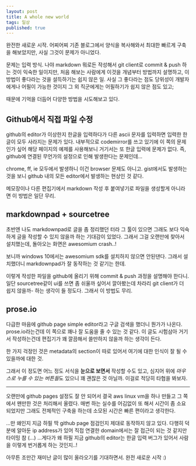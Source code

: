 ```yaml
---
layout: post
title: A whole new world
tags: 일상
published: true
---
```


완전한 새로운 시작.
어찌어찌 기존 블로그에서 양식을 복사해와서 최대한 빠르게 구축을 해보았지만, 사실 그것이 문제가 아니었다.

문제는 입력 방식. 나야 markdown 뭐로든 작성해서 git client로 commit & push 하는 것이 익숙한 일이지만, 처음 해보는 사람에게 이것을 개념부터 방법까지 설명하고, 이 방법이 좋다라는 것을 설득하기는 쉽지 않은 일. 사실 그 좋다라는 점도 당위성이 개발자에게나 어필이 가능한 것이지 그 외 직군에게는 어필하기가 쉽지 않은 점도 있고;

때문에 기억을 더듬어 다양한 방법을 시도해보고 있다.

## Github에서 직접 파일 수정

github의 editor가 이상한지 한글을 입력하다가 다른 ascii 문자를 입력하면 입력한 한글이 모두 사라지는 문제가 있다. 내부적으로 codemirror를 쓰고 있기에 이 쪽의 문제인가 싶어 해당 페이지의 예제를 사용해보니 거기서는 또 한글 입력에 문제가 없다. 즉, github에 연결된 무언가의 설정으로 인해 발생한다는 문제인데...

chrome, ff, ie 모두에서 발생하니 이건 browser 문제도 아니고. gist에서도 발생하는 것을 보니 github 내의 모든 editor에서 발생하는 현상인 것 같다.

메모장이나 다른 편집기에서 markdown 작성 후 붙여넣기로 파일을 생성할게 아니라면 이 방법은 일단 무리.

## markdownpad + sourcetree

초반엔 나도 markdownpad로 글을 좀 정리했던 터라 그 툴이 있으면 그래도 보다 익숙하게 글을 작성할 수 있지 않을까 하는 기대감이 있었다. 그래서 그걸 오랜만에 찾아서 설치했는데, 돌아오는 화면은 awesomium crash..!

보니까 windows 10에서는 awesomium sdk를 설치하지 않으면 안된댄다. 그래서 설치했더니 markdownpad가 잘 동작하는 것 같기는 한데.

이렇게 작성한 파일을 github에 올리기 위해 commit & push 과정을 설명해야 한다니. 일단 sourcetree같이 ui를 쓰면 좀 쉬울까 싶어서 깔아봤는데 차라리 git client가 더 쉽지 않을까- 하는 생각이 들 정도다. 그래서 이 방법도 무리.

## prose.io

다급한 마음에 github page simple editor라고 구글 검색을 했더니 뭔가가 나온다. prose.io라는건데 이 쪽으로 꽤나 잘 도움을 줄 수 있는 것 같다. 이 글도 시험삼아 거기서 작성하는건데 편집기가 꽤 깔끔해서 쓸만하지 않을까 하는 생각이 든다.

한 가지 걱정인 것은 metadata의 section이 따로 있어서 여기에 대한 인식이 잘 될 수 있을까에 대한 것.

그래서 이 정도면 어느 정도 서식을 **눈으로 보면서** 작성할 수도 있고, 심지어 위에 *마우스로 누를 수 있는 버튼들*도 있으니 꽤 괜찮은 것 아닐까. 이걸로 적당히 타협을 봐보자.

-----

오랜만에 github pages 설정도 잘 안 되어서 결국 aws linux vm을 하나 만들고 그 쪽에서 왠만한 것은 처리해서 올렸다. 매번 하는 실수를 어김없이 또 해서 시간이 좀 소요되었지만 그래도 전체적인 구축을 하는데 소모된 시간은 빠른 편이라고 생각한다.

...만 왜인지 지금 하필 딱 github page 점검인지 제대로 동작하지 않고 있다. 다행히 덕분에 알아둔 ip address가 있어 직접 연결한 domain에서는 잘 접근이 되는 것 같지만 타이밍 참 (...)
...게다가 왜 하필 지금 github의 editor는 한글 입력 버그가 있어서 사람을 이렇게 번거롭게 하는 것인지..!

아무튼 조만간 재미난 글이 많이 올라오기를 기대하면서. 완전 새로운 시작 :)